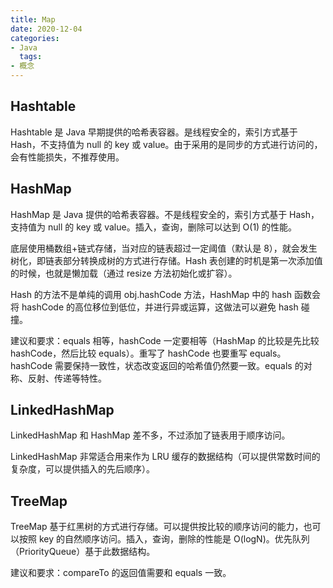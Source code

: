 ```yaml
---
title: Map
date: 2020-12-04
categories:
- Java
  tags:
- 概念
---
```


## Hashtable

Hashtable 是 Java 早期提供的哈希表容器。是线程安全的，索引方式基于 Hash，不支持值为 null 的 key 或 value。由于采用的是同步的方式进行访问的，会有性能损失，不推荐使用。

## HashMap

HashMap 是 Java 提供的哈希表容器。不是线程安全的，索引方式基于 Hash，支持值为 null 的 key 或 value。插入，查询，删除可以达到 O(1) 的性能。

底层使用桶数组+链式存储，当对应的链表超过一定阈值（默认是 8），就会发生树化，即链表部分转换成树的方式进行存储。Hash 表创建的时机是第一次添加值的时候，也就是懒加载（通过 resize 方法初始化或扩容）。

Hash 的方法不是单纯的调用 obj.hashCode 方法，HashMap 中的 hash 函数会将 hashCode 的高位移位到低位，并进行异或运算，这做法可以避免 hash 碰撞。

建议和要求：equals 相等，hashCode 一定要相等（HashMap 的比较是先比较 hashCode，然后比较 equals）。重写了 hashCode 也要重写 equals。hashCode 需要保持一致性，状态改变返回的哈希值仍然要一致。equals 的对称、反射、传递等特性。

## LinkedHashMap

LinkedHashMap 和 HashMap 差不多，不过添加了链表用于顺序访问。

LinkedHashMap 非常适合用来作为 LRU 缓存的数据结构（可以提供常数时间的复杂度，可以提供插入的先后顺序）。

## TreeMap

TreeMap 基于红黑树的方式进行存储。可以提供按比较的顺序访问的能力，也可以按照 key 的自然顺序访问。插入，查询，删除的性能是 O(logN)。优先队列（PriorityQueue）基于此数据结构。

建议和要求：compareTo 的返回值需要和 equals 一致。
